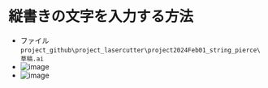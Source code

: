 
# 縦書きの文字を入力する方法　
* ファイル　`project_github\project_lasercutter\project2024Feb01_string_pierce\草稿.ai`
* ![image](https://github.com/jamad/jamad.github.io/assets/949913/21550e1f-ec30-4399-9b83-3d0feadddf43)
* ![image](https://github.com/jamad/jamad.github.io/assets/949913/34a9f7ee-e112-455c-90ef-fc3dde514161)

